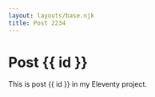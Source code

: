 ```yaml
---
layout: layouts/base.njk
title: Post 2234
---
```


# Post {{ id }}

This is post {{ id }} in my Eleventy project.
